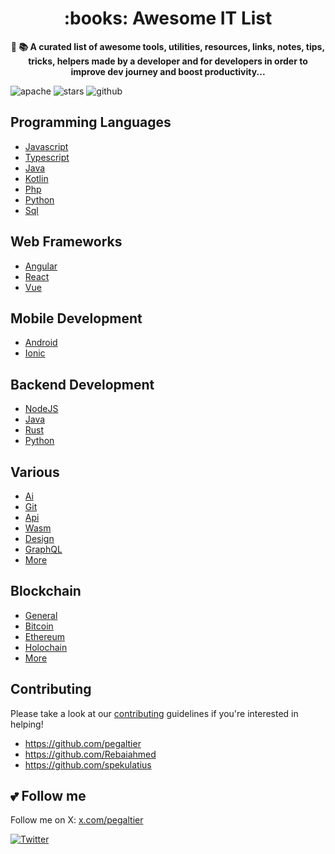<h1 align="center">
:books: Awesome IT List
</h1>

<p align="center">
  <strong>📔 📚 A curated list of awesome tools, utilities, resources, links, notes, tips, tricks, helpers made by a developer and for developers in order to improve dev journey and boost productivity...</strong>
</p>

![apache](https://badgen.net/badge/license/Apache-2.0/blue)
![stars](https://badgen.net/badge/stars/★★★★★)
![github](https://badgen.net/github/stars/pegaltier/utils-dev)

## Programming Languages

- [Javascript](utils-coding/utils-javascript.md)
- [Typescript](utils-coding/utils-typescript.md)
- [Java](utils-coding/utils-java.md)
- [Kotlin](utils-coding/utils-kotlin.md)
- [Php](utils-coding/utils-php.md)
- [Python](utils-coding/utils-python.md)
- [Sql](utils-coding/utils-sql.md)

## Web Frameworks

- [Angular](utils-coding/utils-angular-list.md)
- [React](utils-coding/utils-react.md)
- [Vue](utils-coding/utils-vue.md)

## Mobile Development

- [Android](utils-coding/utils-android.md)
- [Ionic](utils-coding/utils-ionic.md)

## Backend Development

- [NodeJS](utils-coding/utils-node.md)
- [Java](utils-coding/utils-java.md)
- [Rust](utils-coding/utils-rust.md)
- [Python](utils-coding/utils-python.md)

## Various

- [Ai](utils-coding/utils-ai.md)
- [Git](utils-coding/utils-git.md)
- [Api](utils-coding/utils-api.md)
- [Wasm](utils-coding/utils-wasm.md)
- [Design](utils-coding/utils-design.md)
- [GraphQL](utils-coding/utils-graphql.md)
- [More](utils-coding/)

## Blockchain

- [General](utils-chain/utils-chain-all.md)
- [Bitcoin](utils-chain/utils-chain-btc.md)
- [Ethereum](utils-chain/utils-chain-eth.md)
- [Holochain](utils-chain/utils-chain-hot.md)
- [More](utils-chain/)

## Contributing

Please take a look at our [contributing](https://github.com/pegaltier/utils-dev/blob/master/CONTRIBUTING.md) guidelines if you're interested in helping!

- https://github.com/pegaltier
- https://github.com/Rebaiahmed
- https://github.com/spekulatius

## :two_hearts: Follow me

Follow me on X: [x.com/pegaltier](https://x.com/pegaltier)

[![Twitter](https://img.shields.io/twitter/url/https/github.com/pegaltier/utils-dev.svg?style=social&label=Follow)](https://twitter.com/intent/follow?screen_name=pegaltier)
